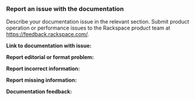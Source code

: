 ### Report an issue with the documentation

Describe your documentation issue in  the relevant section. Submit product operation or 
performance issues to the Rackspace product team at https://feedback.rackspace.com/.

**Link to documentation with issue:**  


**Report editorial or format problem:** 



**Report incorrect information:**



**Report missing information:**




**Documentation feedback:**

